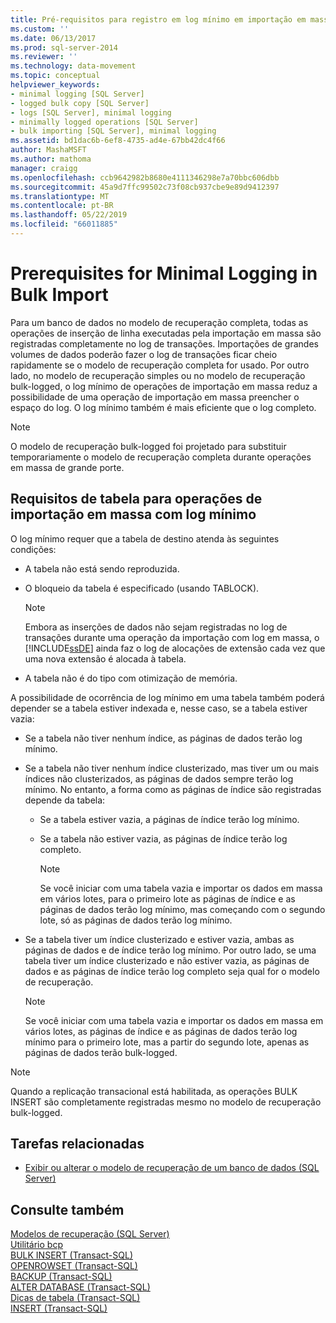 ```yaml
---
title: Pré-requisitos para registro em log mínimo em importação em massa | Microsoft Docs
ms.custom: ''
ms.date: 06/13/2017
ms.prod: sql-server-2014
ms.reviewer: ''
ms.technology: data-movement
ms.topic: conceptual
helpviewer_keywords:
- minimal logging [SQL Server]
- logged bulk copy [SQL Server]
- logs [SQL Server], minimal logging
- minimally logged operations [SQL Server]
- bulk importing [SQL Server], minimal logging
ms.assetid: bd1dac6b-6ef8-4735-ad4e-67bb42dc4f66
author: MashaMSFT
ms.author: mathoma
manager: craigg
ms.openlocfilehash: ccb9642982b8680e4111346298e7a70bbc606dbb
ms.sourcegitcommit: 45a9d7ffc99502c73f08cb937cbe9e89d9412397
ms.translationtype: MT
ms.contentlocale: pt-BR
ms.lasthandoff: 05/22/2019
ms.locfileid: "66011885"
---
```

# <a name="prerequisites-for-minimal-logging-in-bulk-import"></a>Prerequisites for Minimal Logging in Bulk Import
  Para um banco de dados no modelo de recuperação completa, todas as operações de inserção de linha executadas pela importação em massa são registradas completamente no log de transações. Importações de grandes volumes de dados poderão fazer o log de transações ficar cheio rapidamente se o modelo de recuperação completa for usado. Por outro lado, no modelo de recuperação simples ou no modelo de recuperação bulk-logged, o log mínimo de operações de importação em massa reduz a possibilidade de uma operação de importação em massa preencher o espaço do log. O log mínimo também é mais eficiente que o log completo.  
  
> [!NOTE]  
>  O modelo de recuperação bulk-logged foi projetado para substituir temporariamente o modelo de recuperação completa durante operações em massa de grande porte.  
  
## <a name="table-requirements-for-minimally-logging-bulk-import-operations"></a>Requisitos de tabela para operações de importação em massa com log mínimo  
 O log mínimo requer que a tabela de destino atenda às seguintes condições:  
  
-   A tabela não está sendo reproduzida.  
  
-   O bloqueio da tabela é especificado (usando TABLOCK).  
  
    > [!NOTE]  
    >  Embora as inserções de dados não sejam registradas no log de transações durante uma operação da importação com log em massa, o [!INCLUDE[ssDE](../../includes/ssde-md.md)] ainda faz o log de alocações de extensão cada vez que uma nova extensão é alocada à tabela.  
  
-   A tabela não é do tipo com otimização de memória.  
  
 A possibilidade de ocorrência de log mínimo em uma tabela também poderá depender se a tabela estiver indexada e, nesse caso, se a tabela estiver vazia:  
  
-   Se a tabela não tiver nenhum índice, as páginas de dados terão log mínimo.  
  
-   Se a tabela não tiver nenhum índice clusterizado, mas tiver um ou mais índices não clusterizados, as páginas de dados sempre terão log mínimo. No entanto, a forma como as páginas de índice são registradas depende da tabela:  
  
    -   Se a tabela estiver vazia, a páginas de índice terão log mínimo.  
  
    -   Se a tabela não estiver vazia, as páginas de índice terão log completo.  
  
        > [!NOTE]  
        >  Se você iniciar com uma tabela vazia e importar os dados em massa em vários lotes, para o primeiro lote as páginas de índice e as páginas de dados terão log mínimo, mas começando com o segundo lote, só as páginas de dados terão log mínimo.  
  
-   Se a tabela tiver um índice clusterizado e estiver vazia, ambas as páginas de dados e de índice terão log mínimo. Por outro lado, se uma tabela tiver um índice clusterizado e não estiver vazia, as páginas de dados e as páginas de índice terão log completo seja qual for o modelo de recuperação.  
  
    > [!NOTE]  
    >  Se você iniciar com uma tabela vazia e importar os dados em massa em vários lotes, as páginas de índice e as páginas de dados terão log mínimo para o primeiro lote, mas a partir do segundo lote, apenas as páginas de dados terão bulk-logged.  
  
> [!NOTE]  
>  Quando a replicação transacional está habilitada, as operações BULK INSERT são completamente registradas mesmo no modelo de recuperação bulk-logged.  
  
##  <a name="RelatedTasks"></a> Tarefas relacionadas  
  
-   [Exibir ou alterar o modelo de recuperação de um banco de dados &#40;SQL Server&#41;](../backup-restore/view-or-change-the-recovery-model-of-a-database-sql-server.md)  
  

  
## <a name="see-also"></a>Consulte também  
 [Modelos de recuperação &#40;SQL Server&#41;](../backup-restore/recovery-models-sql-server.md)   
 [Utilitário bcp](../../tools/bcp-utility.md)   
 [BULK INSERT &#40;Transact-SQL&#41;](/sql/t-sql/statements/bulk-insert-transact-sql)   
 [OPENROWSET &#40;Transact-SQL&#41;](/sql/t-sql/functions/openrowset-transact-sql)   
 [BACKUP &#40;Transact-SQL&#41;](/sql/t-sql/statements/backup-transact-sql)   
 [ALTER DATABASE &#40;Transact-SQL&#41;](/sql/t-sql/statements/alter-database-transact-sql)   
 [Dicas de tabela &#40;Transact-SQL&#41;](/sql/t-sql/queries/hints-transact-sql-table)   
 [INSERT &#40;Transact-SQL&#41;](/sql/t-sql/statements/insert-transact-sql)  
  
  
